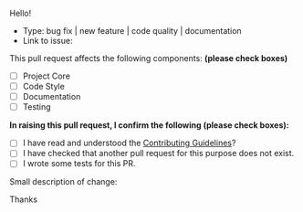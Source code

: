 Hello!

* Type: bug fix | new feature | code quality | documentation
* Link to issue:

This pull request affects the following components: **(please check boxes)**

* [ ] Project Core
* [ ] Code Style
* [ ] Documentation
* [ ] Testing

**In raising this pull request, I confirm the following (please check boxes):**

- [ ] I have read and understood the [Contributing Guidelines](https://github.com/Codeception/phalcon-demo/blob/master/CONTRIBUTING.md)?
- [ ] I have checked that another pull request for this purpose does not exist.
- [ ] I wrote some tests for this PR.

Small description of change:

Thanks
